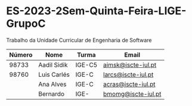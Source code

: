 # ES-2023-2Sem-Quinta-Feira-LIGE-GrupoC
Trabalho da Unidade Curricular de Engenharia de Software

| Número | Nome        | Turma  | Email              |
|--------|-------------|--------|--------------------|
| 98733  | Aadil Sidik | IGE-C5 | aimsk@iscte-iul.pt |
| 98760  | Luis Carlés | IGE-C  | larcs@iscte-iul.pt |
|        | Ana Alves   | IGE-C  | acras@iscte-iul.pt |
|        | Bernardo    | IGE-   | bmomg@iscte-iul.pt |